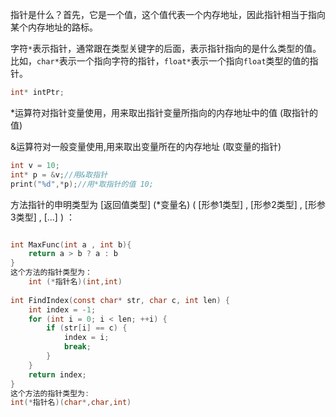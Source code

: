 指针是什么？首先，它是一个值，这个值代表一个内存地址，因此指针相当于指向某个内存地址的路标。

字符`*`表示指针，通常跟在类型关键字的后面，表示指针指向的是什么类型的值。比如，`char*`表示一个指向字符的指针，`float*`表示一个指向`float`类型的值的指针。

```c
int* intPtr;
```

*运算符对指针变量使用，用来取出指针变量所指向的内存地址中的值 (取指针的值)

 &运算符对一般变量使用,用来取出变量所在的内存地址 (取变量的指针)

```c
int v = 10;
int* p = &v;//用&取指针
print("%d",*p);//用*取指针的值 10;
```

方法指针的申明类型为 \[返回值类型] (*变量名) ( [形参1类型] , [形参2类型] , [形参3类型] , [...] ) ：

```c

int MaxFunc(int a , int b){
    return a > b ? a : b
}
这个方法的指针类型为：
    int (*指针名)(int,int)
   
int FindIndex(const char* str, char c, int len) {
    int index = -1;
    for (int i = 0; i < len; ++i) {
        if (str[i] == c) {
            index = i;
            break;
        }
    }
    return index;
}
这个方法的指针类型为:
int(*指针名)(char*,char,int)
```

